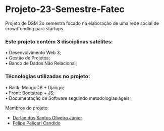 # Projeto-23-Semestre-Fatec
Projeto de DSM 3o semestra focado na elaboração de uma rede social de crowdfunding para startups.

 <h3>Este projeto contém 3 disciplinas satélites:  <br></h3>
  • Desenvolvimento Web 3;<br>
  • Gestão de Projetos;<br>
  • Banco de Dados Não Relacional;<br>

  
 
  <h3>Técnologias utilizadas no projeto:<br></h3>
  • Back: MongoDB + Django;<br>
  • Front: Bootstrap + JS;<br>
  • Documentação de Software seguindo metodologias ágeis;<br>
  



Membros do projeto:


  - [Darlan dos Santos Oliveira Júnior](https://github.com/Jrdotan)
  - [Felipe Peliçari Candido](https://github.com/Felipe-candido)
 
